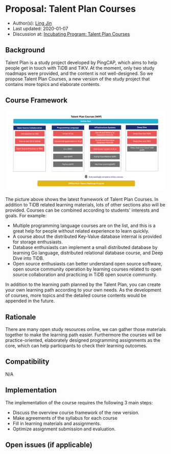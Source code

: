 # Proposal: Talent Plan Courses

- Author(s): [Ling Jin](https://github.com/JinLingChristoher)
- Last updated: 2020-01-07
- Discussion at: [Incubating Program: Talent Plan Courses](https://github.com/pingcap/community/issues/130)

## Background

Talent Plan is a study project developed by PingCAP, which aims to help people get in touch with TiDB and TiKV. At the moment, only two study roadmaps were provided, and the content is not well-designed. So we propose Talent Plan Courses, a new version of the study project that contains more topics and elaborate contents.

## Course Framework

![course map](../media/rfc-talent-plan-courses.png)

The picture above shows the latest framework of Talent Plan Courses. In addition to TiDB related learning materials, lots of other sections also will be provided. Courses can be combined according to students' interests and goals. For example:

- Multiple programming language courses are on the list, and this is a great help for people without related experience to learn quickly.
- A course about the distributed Key-Value database internal is provided for storage enthusiasts.
- Database enthusiasts can implement a small distributed database by learning Go language, distributed relational database course, and Deep Dive into TiDB.
- Open source enthusiasts can better understand open source software, open source community operation by learning courses related to open source collaboration and practicing in TiDB open source community.

In addition to the learning path planned by the Talent Plan, you can create your own learning path according to your own needs. As the development of courses, more topics and the detailed course contents would be appended in the future.

## Rationale

There are many open study resources online, we can gather those materials together to make the learning path easier. Furthermore
the courses will be practice-oriented, elaborately designed programming assignments as the core, which can help participants to check their learning outcomes.

## Compatibility

N/A

## Implementation

The implementation of the course requires the following 3 main steps:

- Discuss the overview course framework of the new version.
- Make agreements of the syllabus for each course
- Fill in learning materials and assignments.
- Optimize assignment submission and evaluation.

## Open issues (if applicable)
